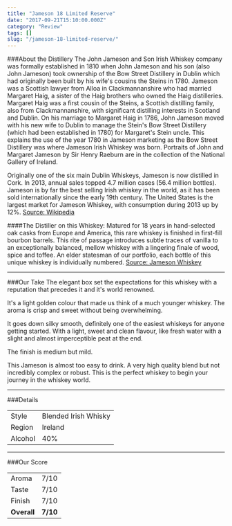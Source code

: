 ```yaml
---
title: "Jameson 18 Limited Reserve"
date: "2017-09-21T15:10:00.000Z"
category: "Review"
tags: []
slug: "/jameson-18-limited-reserve/"
---
```

###About the Distillery
The John Jameson and Son Irish Whiskey company was formally established in 1810 when John Jameson and his son (also John Jameson) took ownership of the Bow Street Distillery in Dublin which had originally been built by his wife's cousins the Steins in 1780. Jameson was a Scottish lawyer from Alloa in Clackmannanshire who had married Margaret Haig, a sister of the Haig brothers who owned the Haig distilleries. Margaret Haig was a first cousin of the Steins, a Scottish distilling family, also from Clackmannanshire, with significant distilling interests in Scotland and Dublin. On his marriage to Margaret Haig in 1786, John Jameson moved with his new wife to Dublin to manage the Stein's Bow Street Distillery (which had been established in 1780) for Margaret's Stein uncle. This explains the use of the year 1780 in Jameson marketing as the Bow Street Distillery was where Jameson Irish Whiskey was born. Portraits of John and Margaret Jameson by Sir Henry Raeburn are in the collection of the National Gallery of Ireland.

Originally one of the six main Dublin Whiskeys, Jameson is now distilled in Cork. In 2013, annual sales topped 4.7 million cases (56.4 million bottles). Jameson is by far the best selling Irish whiskey in the world, as it has been sold internationally since the early 19th century. The United States is the largest market for Jameson Whiskey, with consumption during 2013 up by 12%.
[Source: Wikipedia](https://en.wikipedia.org/wiki/Jameson_Irish_Whiskey)

####The Distiller on this Whiskey:
Matured for 18 years in hand-selected oak casks from Europe and America, this rare whiskey is finished in first-fill bourbon barrels. This rite of passage introduces subtle traces of vanilla to an exceptionally balanced, mellow whiskey with a lingering finale of wood, spice and toffee. An elder statesman of our portfolio, each bottle of this unique whiskey is individually numbered.
[Source: Jameson Whiskey](https://www.jamesonwhiskey.com/us/ourwhiskeys/jameson-18-year-old-limited-reserve)

---

###Our Take
The elegant box set the expectations for this whiskey with a reputation that precedes it and it's world renowned.

It's a light golden colour that made us think of a much younger whiskey.
The aroma is crisp and sweet without being overwhelming. 

It goes down silky smooth, definitely one of the easiest whiskeys for anyone getting started. With a light, sweet and clean flavour, like fresh water with a slight and almost imperceptible peat at the end. 

The finish is medium but mild. 

This Jameson is almost too easy to drink. A very high quality blend but not incredibly complex or robust. This is the perfect whiskey to begin your journey in the whiskey world.

---

###Details
<table>  
<tr>  
<td class="grey">Style</td><td>Blended Irish Whisky</td>  
</tr>  
<tr>  
<td class="grey">Region</td><td>Ireland</td>  
</tr>  
<tr>  
<td class="grey">Alcohol</td><td>40%</td>  
</tr>  
</table>


---

###Our Score
<table class="score-table">  
<tr>  
<td class="grey">Aroma</td><td>7/10</td>  
</tr>  
<tr>  
<td class="grey">Taste</td><td>7/10</td>  
</tr>  
<tr>  
<td class="grey">Finish</td><td>7/10</td>  
</tr>  
<tr>  
<td class="grey"><strong>Overall</strong></td><td><strong>7/10</strong></td>  
</tr>  
</table>
    